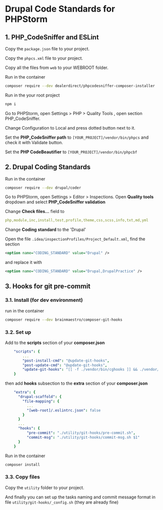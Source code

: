# Drupal Code Standards for PHPStorm

## 1. PHP_CodeSniffer and ESLint
Copy the ```package.json``` file to your project.

Copy the ```phpcs.xml``` file to your project.

Copy all the files from ```web``` to your WEBROOT folder.

Run in the container
```bash
composer require --dev dealerdirect/phpcodesniffer-composer-installer
```
Run in the your root project
```bash
npm i
```
Go to PHPStorm, open Settings > PHP > Quality Tools , open section PHP_CodeSniffer.

Change Configuration to Local and press dotted button next to it.

Set the **PHP_CodeSniffer path** to ```[YOUR_PROJECT]/vendor/bin/phpcs``` and check it with Validate button.

Set the **PHP CodeBeautifier** to ```[YOUR_PROJECT]/vendor/bin/phpcbf```



## 2. Drupal Coding Standards
Run in the container
```bash
composer require --dev drupal/coder
```
Go to PHPStorm, open Settings > Editor > Inspections. Open **Quality tools** dropdown and select **PHP_CodeSniffer validation**

Change **Check files...** field to
```yaml
php,module,inc,install,test,profile,theme,css,scss,info,txt,md,yml
```
Change **Coding standard** to the 'Drupal'

Open the file ```.idea/inspectionProfiles/Project_Default.xml```, find the section
```xml
<option name="CODING_STANDARD" value="Drupal" />
```
and replace it with
```xml
<option name="CODING_STANDARD" value="Drupal,DrupalPractice" />
```

## 3. Hooks for git pre-commit
### 3.1. Install (for dev environment)
 run in the container
```bash
composer require --dev brainmaestro/composer-git-hooks
```
### 3.2. Set up
Add to the **scripts** section of your **composer.json**
```yaml
    "scripts": {
        ...
        "post-install-cmd": "@update-git-hooks",
        "post-update-cmd": "@update-git-hooks",
        "update-git-hooks": "[[ -f ./vendor/bin/cghooks ]] && ./vendor/bin/cghooks update ||:;"
    }
```
then add **hooks** subsection to the **extra** section of your **composer.json**
```yaml
    "extra": {
      "drupal-scaffold": {
        "file-mapping": {
          ...
          "[web-root]/.eslintrc.json": false                      
        }
      }
      ...
      "hooks": {
          "pre-commit": "./utility/git-hooks/pre-commit.sh",
          "commit-msg": "./utility/git-hooks/commit-msg.sh $1"
      }
    }

```

Run in the container
```bash
composer install
```

### 3.3. Copy files
Copy the ```utility``` folder to your project.

And finally you can set up the tasks naming and commit message format in file ```utility/git-hooks/_config.sh``` (they are already fine)

